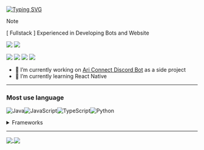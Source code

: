 [![Typing SVG](https://readme-typing-svg.herokuapp.com?font=Fira+Code&weight=1000&size=27&duration=3000&pause=500&color=87DAF7&vCenter=true&random=false&width=500&lines=Software+Engineer;Hello+I'm+Khesir+👋)](https://git.io/typing-svg)

 </div>


> [!NOTE]
> [ Fullstack ]  Experienced in Developing Bots and Website 

<a href="https://www.linkedin.com/in/aj-tollo-bab562234/"> <img src="https://img.shields.io/badge/LinkedIn-0077B5?style=for-the-badge&logo=linkedin&logoColor=white"></a>
<a href="https://mail.google.com/mail/u/0/#inbox?compose=GTvVlcRzCMvwsQgQWLHwltrsjXbwvHmDdlvdqwKQjCnQNcCxMzWnrFSXBlPbMxVTTGWmxgJrQkgSD"> <img src="https://img.shields.io/badge/Gmail-D14836?style=for-the-badge&logo=gmail&logoColor=white"> </a>
<br>
<p>
<img src="https://komarev.com/ghpvc/?username=khesir"/>
<img src="https://img.shields.io/badge/Interest-Simulations-blue"/>
<img src="https://img.shields.io/badge/Hobby-Game Dev-blue" />
<img src="https://img.shields.io/badge/Language-English-blue" />
</p>

- 🔭 I’m currently working on [Ari Connect Discord Bot](https://ariconnect.vercel.app/) as a side project
- 📖 I’m currently learning React Native
---
### Most use language
![Java](https://img.shields.io/badge/java-%23ED8B00.svg?style=for-the-badge&logo=openjdk&logoColor=white)![JavaScript](https://img.shields.io/badge/javascript-%23323330.svg?style=for-the-badge&logo=javascript&logoColor=%23F7DF1E)![TypeScript](https://img.shields.io/badge/typescript-%23007ACC.svg?style=for-the-badge&logo=typescript&logoColor=white)![Python](https://img.shields.io/badge/python-3670A0?style=for-the-badge&logo=python&logoColor=ffdd54)

 <details> 
    <summary>
        Frameworks
    </summary>
    
![Yarn](https://img.shields.io/badge/yarn-%232C8EBB.svg?style=for-the-badge&logo=yarn&logoColor=white)![NPM](https://img.shields.io/badge/NPM-%23CB3837.svg?style=for-the-badge&logo=npm&logoColor=white)![NodeJS](https://img.shields.io/badge/node.js-6DA55F?style=for-the-badge&logo=node.js&logoColor=white)![React](https://img.shields.io/badge/react-%2320232a.svg?style=for-the-badge&logo=react&logoColor=%2361DAFB)![Svelte](https://img.shields.io/badge/svelte-%23f1413d.svg?style=for-the-badge&logo=svelte&logoColor=white)![Next JS](https://img.shields.io/badge/Next-black?style=for-the-badge&logo=next.js&logoColor=white)![React Native](https://img.shields.io/badge/react_native-%2320232a.svg?style=for-the-badge&logo=react&logoColor=%2361DAFB)![Vite](https://img.shields.io/badge/vite-%23646CFF.svg?style=for-the-badge&logo=vite&logoColor=white)![React Router](https://img.shields.io/badge/React_Router-CA4245?style=for-the-badge&logo=react-router&logoColor=white)![Context-API](https://img.shields.io/badge/Context--Api-000000?style=for-the-badge&logo=react)![Electron.js](https://img.shields.io/badge/Electron-191970?style=for-the-badge&logo=Electron&logoColor=white)![Zod](https://img.shields.io/badge/zod-%233068b7.svg?style=for-the-badge&logo=zod&logoColor=white)
![Git](https://img.shields.io/badge/git-%23F05033.svg?style=for-the-badge&logo=git&logoColor=white)![GitHub](https://img.shields.io/badge/github-%23121011.svg?style=for-the-badge&logo=github&logoColor=white)![MongoDB](https://img.shields.io/badge/MongoDB-%234ea94b.svg?style=for-the-badge&logo=mongodb&logoColor=white)![MySQL](https://img.shields.io/badge/mysql-4479A1.svg?style=for-the-badge&logo=mysql&logoColor=white)![Redis](https://img.shields.io/badge/redis-%23DD0031.svg?style=for-the-badge&logo=redis&logoColor=white)![Prisma](https://img.shields.io/badge/Prisma-3982CE?style=for-the-badge&logo=Prisma&logoColor=white)![Selenium](https://img.shields.io/badge/-selenium-%43B02A?style=for-the-badge&logo=selenium&logoColor=white)![Docker](https://img.shields.io/badge/docker-%230db7ed.svg?style=for-the-badge&logo=docker&logoColor=white)![Spring](https://img.shields.io/badge/spring-%236DB33F.svg?style=for-the-badge&logo=spring&logoColor=white)![AIOHTTP](https://img.shields.io/badge/iohttp-%232C5bb4.svg?style=for-the-badge&logo=aiohttp&logoColor=white)![Express.js](https://img.shields.io/badge/express.js-%23404d59.svg?style=for-the-badge&logo=express&logoColor=%2361DAFB)

</details>

---

<a href="#">
    <img align="center" src="https://github-readme-stats.vercel.app/api/top-langs?username=khesir&layout=compact&langs_count=8&card_width=320&border_color=247a4d&title_color=247a4d" />
</a>
<a href="#">
    <img align="center" src="https://github-readme-stats.vercel.app/api?username=khesir&show_icons=false&theme=tokyonight" />
</a>
